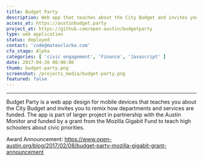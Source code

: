 ```yaml
---
title: Budget Party
description: Web app that teaches about the City Budget and invites you to remix how departments and services are funded
access_at: https://austinbudget.party
project_at: https://github.com/open-austin/budgetparty
type: web application
status: deployed
contact: 'code@mateoclarke.com'
cfa_stage: Alpha
categories: [ 'civic engagement', 'Finance', 'Javascript' ]
date: 2017-04-20 00:00:00
thumb: budget-party.png
screenshot: /projects_media/budget-party.png
featured: false
---
```


*****************

Budget Party is a web app design for mobile devices that teaches you about the City Budget and invites you to remix how departments and services are funded. The app is part of larger project in partnership with the Austin Monitor and funded by a grant from the Mozilla Gigabit Fund to teach high schoolers about civic priorities.

Award Announcement: https://www.open-austin.org/blog/2017/02/08/budget-party-mozilla-gigabit-grant-announcement
